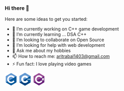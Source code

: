 ### Hi there 👋


Here are some ideas to get you started:

- 🔭 I’m currently working on C++ game development
- 🌱 I’m currently learning ... DSA C++
- 👯 I’m looking to collaborate on Open Source
- 🤔 I’m looking for help with web development
- 💬 Ask me about my hobbies
- 📫 How to reach me: aritrabal1403@gmail.com
- ⚡ Fun fact: I love playing video games

<a href="https://en.wikipedia.org/wiki/C_(programming_language)"><img src="https://raw.githubusercontent.com/devicons/devicon/master/icons/c/c-original.svg" alt="c" width=40 height=40></a>
<a href="https://en.wikipedia.org/wiki/C%2B%2B"><img src="https://raw.githubusercontent.com/devicons/devicon/master/icons/cplusplus/cplusplus-original.svg" alt="c++" width=40 height=40></a>
<a href="https://en.wikipedia.org/wiki/C_Sharp_(programming_language)"><img src="https://raw.githubusercontent.com/devicons/devicon/master/icons/csharp/csharp-original.svg" alt="c" width=40 height=40></a>
